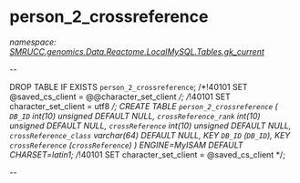 ﻿# person_2_crossreference
_namespace: [SMRUCC.genomics.Data.Reactome.LocalMySQL.Tables.gk_current](./index.md)_

--
 
 DROP TABLE IF EXISTS `person_2_crossreference`;
 /*!40101 SET @saved_cs_client = @@character_set_client */;
 /*!40101 SET character_set_client = utf8 */;
 CREATE TABLE `person_2_crossreference` (
 `DB_ID` int(10) unsigned DEFAULT NULL,
 `crossReference_rank` int(10) unsigned DEFAULT NULL,
 `crossReference` int(10) unsigned DEFAULT NULL,
 `crossReference_class` varchar(64) DEFAULT NULL,
 KEY `DB_ID` (`DB_ID`),
 KEY `crossReference` (`crossReference`)
 ) ENGINE=MyISAM DEFAULT CHARSET=latin1;
 /*!40101 SET character_set_client = @saved_cs_client */;
 
 --




